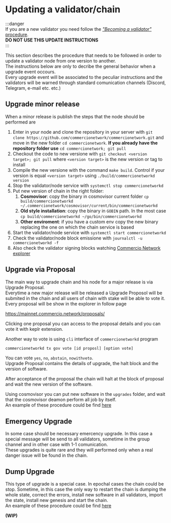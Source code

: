 # Updating a validator/chain

:::danger  
If you are a new validator you need follow the [*"Becoming a validator"* procedure](validator-node-installation.md).   
**DO NOT USE THIS UPDATE INSTRUCTIONS**  
:::    
      
This section describes the procedure that needs to be followed in order to update a validator node from one 
version to another.     
The instructions below are only to decribe the general behavior when a upgrade event occours.     
Every upgrade event will be associated to the peculiar instructions and the validators will be warned through standard comunication channels (Discord, Telegram, e-mail etc. etc.)

## Upgrade minor release

When a minor release is publish the steps that the node should be performed are

1. Enter in your node and clone the repository in your server with `git clone https://github.com/commercionetwork/commercionetwork.git` and move in the new folder `cd commercionetwork`. **If you already have the repository folder use** `cd commercionetwork; git pull`
1. Checkout the code to new versione with `git checkout <version target>; git pull` where `<version target>` is the new version or tag to install
2. Compile the new versione with the command `make build`. Control if your version is equal `<version target>` using `./build/commercionetworkd version`
3. Stop the validator/node service with `systemctl stop commercionetworkd`
4. Put new version of chain in the right folder:
   1. **Cosmovisor**: copy the binary in cosmovisor current folder `cp build/commercionetworkd ~/.commercionetwork/cosmovisor/current/bin/commercionetworkd`
   2. **Old style installation**: copy the binary in `GOBIN` path. In the most case `cp build/commercionetworkd ~/go/bin/commercionetworkd`
   3. **Other enviroment**: if you have a custom env copy the new binary replacing the one on which the chain service is based
5. Start the validator/node service with `systemctl start commercionetworkd`
6. Check the validator/node block emissione with `journalctl -u commercionetworkd -f`
7. Also check the validator signing blocks watching [Commercio Network explorer](https://mainnent.commercio.network)



## Upgrade via Proposal

The main way to upgrade chain and his node for a major release is via Upgrade Proposal.     
Everytime a new major release will be released a Upgrade Proposol will be submited in the chain and all users of chain with stake will be able to vote it.     
Every proposal will be show in the explorer in follow page

https://mainnet.commercio.network/proposals/

Clicking one proposal you can access to the proposal details and you can vote it with keplr extension.

Another way to vote is using `cli` interface of `commercionetworkd` program

```bash
commercionetworkd tx gov vote [id proposl] [option vote]
```

You can vote `yes`, `no`, `abstain`, `nowithveto`.     
Upgrade Proposal contains the details of upgrade, the halt block and the version of software.    

After acceptance of the proposal the chain will halt at the block of proposal and wait the new version of the software.     

Using cosmovisor you can put new software in the `upgrades` folder, and wait that the cosmovisor deamon perform all job by itself.    
An example of these procedure could be find [here](https://github.com/commercionetwork/commercio-consortium/tree/master/upgrade/3.1.0-4.0.0/en) 


## Emergency Upgrade

In some case should be necessary emercency upgrade. In this case a special message will be send to all validators, sometime in the group channel and in other case with 1-1 comunication.    
These upgrades is quite rare and they will performed only when a real danger issue will be found in the chain.


## Dump Upgrade

This type of upgrade is a special case. In epochal cases the chain could be stop. Sometime, in this case the only way to restart the chain is dumping the whole state, correct the errors, install new software in all validators, import the state, install new genesis and start the chain.    
An example of these procedure could be find [here](https://github.com/commercionetwork/commercio-consortium/blob/master/upgrade/2.2.0-3.0.0/en/README.md)



**(WIP)**